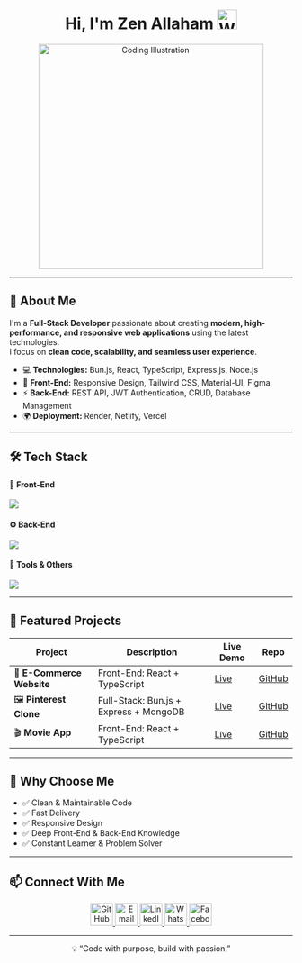 <h1 align="center">Hi, I'm Zen Allaham <img src="https://media.giphy.com/media/xUPGcoo3H57e4K8A2Y/giphy.gif" width="35" alt="Waving Hand" /></h1>

<p align="center">
  <img src="https://dribbble.com/shots/3079099-Coding-coding-coding" width="400" alt="Coding Illustration"/>
</p>

---

## 🧠 About Me
I'm a **Full-Stack Developer** passionate about creating **modern, high-performance, and responsive web applications** using the latest technologies.  
I focus on **clean code, scalability, and seamless user experience**.

- 💻 **Technologies:** Bun.js, React, TypeScript, Express.js, Node.js  
- 🎨 **Front-End:** Responsive Design, Tailwind CSS, Material-UI, Figma  
- ⚡ **Back-End:** REST API, JWT Authentication, CRUD, Database Management  
- 🌍 **Deployment:** Render, Netlify, Vercel  

---

## 🛠️ Tech Stack

#### 🚀 Front-End
<p align="left">
  <img src="https://skillicons.dev/icons?i=html,css,js,ts,react,nextjs,tailwind,redux" />
</p>

#### ⚙️ Back-End
<p align="left">
  <img src="https://skillicons.dev/icons?i=nodejs,express,mongodb,postgres,bun" />
</p>

#### 🧰 Tools & Others
<p align="left">
  <img src="https://skillicons.dev/icons?i=git,github,vscode,figma,postman" />
</p>

---

## 💼 Featured Projects

| Project | Description | Live Demo | Repo |
|---------|-------------|-----------|------|
| 🛒 **E-Commerce Website** | Front-End: React + TypeScript | [Live](https://your-ecommerce-site.com) | [GitHub](https://github.com/ZenZN99/Amazon-store) |
| 🖼️ **Pinterest Clone** | Full-Stack: Bun.js + Express + MongoDB | [Live](https://your-pinterest-clone.netlify.app) | [GitHub](https://github.com/ZenZN99/Pinterest-clone) |
| 🎬 **Movie App** | Front-End: React + TypeScript | [Live](https://movies-app-1o.netlify.app/) | [GitHub](https://github.com/ZenZN99/Movie-App) |

---

## 🌟 Why Choose Me
- ✅ Clean & Maintainable Code  
- ✅ Fast Delivery  
- ✅ Responsive Design  
- ✅ Deep Front-End & Back-End Knowledge  
- ✅ Constant Learner & Problem Solver  

---

## 📫 Connect With Me
<p align="center">
  <a href="https://github.com/ZenZN99" target="_blank">
    <img src="https://skillicons.dev/icons?i=github" width="40" alt="GitHub"/>
  </a>
  <a href="mailto:hxfhfucicic@gmail.com" target="_blank">
    <img src="https://cdn-icons-png.flaticon.com/512/732/732200.png" width="40" alt="Email"/>
  </a>
  <a href="https://www.linkedin.com/in/zen-allaham-789907370/" target="_blank">
    <img src="https://skillicons.dev/icons?i=linkedin" width="40" alt="LinkedIn"/>
  </a>
  <a href="https://wa.me/905546726683" target="_blank">
    <img src="https://cdn-icons-png.flaticon.com/512/733/733585.png" width="40" alt="WhatsApp"/>
  </a>
  <a href="https://www.facebook.com/profile.php?id=61579430121762" target="_blank">
    <img src="https://cdn-icons-png.flaticon.com/512/733/733547.png" width="40" alt="Facebook"/>
  </a>
</p>

---

<p align="center">
  💡 “Code with purpose, build with passion.”  
</p>

